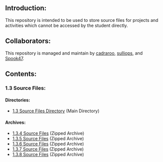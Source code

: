 <!--- Start --->
<!--- Introduction Section --->
## Introduction:
This repository is intended to be used to store source files for projects and activities which cannot be accessed by the student directly.
<!--- End Introduction Section --->
<!--- Collaborators Section --->
## Collaborators:
This repository is managed and maintain by <a href="https://github.com/cadraroo" target="_blank">cadraroo</a>, <a href="https://github.com/sulliops" target="_blank">sulliops</a>, and <a href="https://github.com/spook47" target="_blank">Spook47</a>.
<!--- End Collaborators Section --->
<!--- Contents Section --->
## Contents:
<!--- 1.3 Source Files Section --->
### 1.3 Source Files:
<!--- 1.3 Directories Section --->
#### Directories:
* <a href="https://github.com/JPIICatholicSchoolCS/CSP/tree/master/1.3%20Source%20Files" target="_blank">1.3 Source Files Directory</a> (Main Directory)
<!--- End 1.3 Directories Section --->
#### Archives:
<!--- 1.3 Archives Section --->
* <a href="https://github.com/JPIICatholicSchoolCS/CSP/blob/master/1.3%20Source%20Files/1_3_4_teacherSourceFiles.zip" target="_blank">1.3.4 Source Files</a> (Zipped Archive)
* <a href="https://github.com/JPIICatholicSchoolCS/CSP/blob/master/1.3%20Source%20Files/1_3_5_teacherSourceFiles.zip" target="_blank">1.3.5 Source Files</a> (Zipped Archive)
* <a href="https://github.com/JPIICatholicSchoolCS/CSP/blob/master/1.3%20Source%20Files/1_3_6_teacherSourceFiles.zip" target="_blank">1.3.6 Source Files</a> (Zipped Archive)
* <a href="https://github.com/JPIICatholicSchoolCS/CSP/blob/master/1.3%20Source%20Files/1_3_7_teacherSourceFiles.zip" target="_blank">1.3.7 Source Files</a> (Zipped Archive)
* <a href="https://github.com/JPIICatholicSchoolCS/CSP/blob/master/1.3%20Source%20Files/1_3_8_teacherSourceFiles.zip" target="_blank">1.3.8 Source Files</a> (Zipped Archive)
<!--- End 1.3 Archives Section --->
<!--- End 1.3 Source Files Section --->
<!--- End Contents Section --->
<!--- End --->
